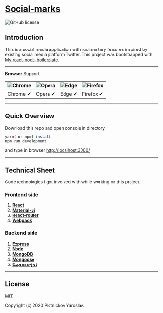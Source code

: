 # [Social-marks](#) 
![GitHub license](https://img.shields.io/badge/license-MIT-blue.svg)

## Introduction

This is a social media application with rudimentary features inspired
by existing social media platform Twitter.
This project was bootstrapped with [My react-node-boilerplate](https://github.com/Bespolezniy/react-node-boilerplate).

***
**Browser** Support

![Chrome](https://raw.github.com/alrra/browser-logos/master/src/chrome/chrome_48x48.png) | ![Opera](https://raw.github.com/alrra/browser-logos/master/src/opera/opera_48x48.png) | ![Edge](https://raw.github.com/alrra/browser-logos/master/src/edge/edge_48x48.png) | ![Firefox](https://raw.github.com/alrra/browser-logos/master/src/firefox/firefox_48x48.png) |
---- | --- | --- | --- |
Chrome ✔ | Opera ✔ | Edge ✔ | Firefox ✔ 
***

## Quick Overview

Download this repo and open console in directory

```sh
yarn( or npm) install
npm run development
```
and type in browser [http://localhost:3000/](http://localhost:3000/)

***
## Technical Sheet

Code technologies I got involved with while working on this project.

### Frontend side

1. [**React**](https://ru.reactjs.org/docs/getting-started.html)
1. [**Material-ui**](https://material-ui.com/)
1. [**React-router**](https://reacttraining.com/react-router/web/example/basic)
1. [**Webpack**](https://webpack.js.org/concepts/configuration/)

### Backend side

1. [**Express**](https://expressjs.com/)
1. [**Node**](https://nodejs.org/en/)
1. [**MongoDB**](https://www.mongodb.com/)
1. [**Mongoose**](https://mongoosejs.com/)
1. [**Express-jwt**](https://github.com/auth0/express-jwt)

***
## License

[MIT](http://opensource.org/licenses/MIT)

Copyright (c) 2020 Plotnickov Yaroslav.

